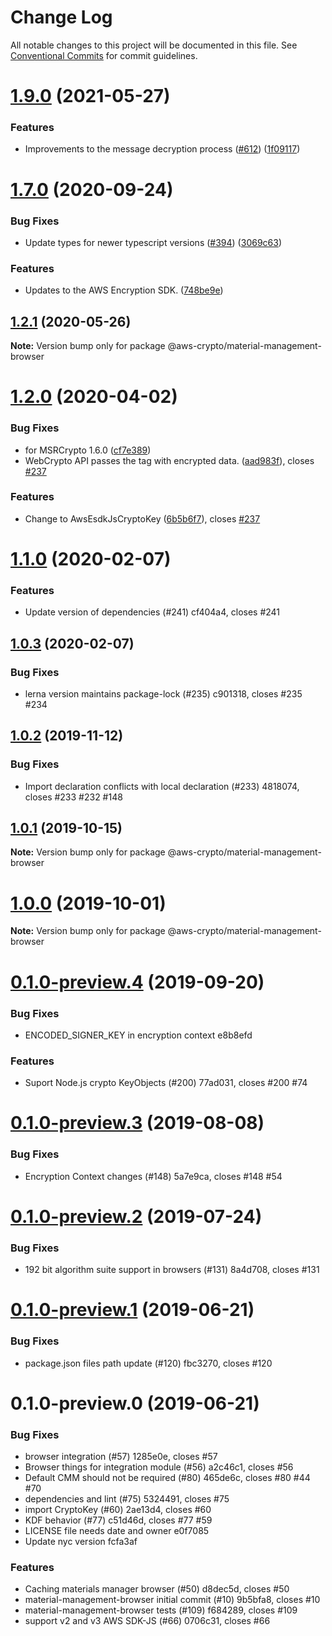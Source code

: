 # Change Log

All notable changes to this project will be documented in this file.
See [Conventional Commits](https://conventionalcommits.org) for commit guidelines.

# [1.9.0](https://github.com/aws/private-aws-encryption-sdk-javascript-staging/compare/@aws-crypto/material-management-browser@1.7.0...@aws-crypto/material-management-browser@1.9.0) (2021-05-27)


### Features

* Improvements to the message decryption process ([#612](https://github.com/aws/private-aws-encryption-sdk-javascript-staging/issues/612)) ([1f09117](https://github.com/aws/private-aws-encryption-sdk-javascript-staging/commit/1f09117a0c08bd42cd1260e1b010d313ee6f5371))





# [1.7.0](https://github.com/aws/private-aws-encryption-sdk-javascript-staging/compare/@aws-crypto/material-management-browser@1.2.1...@aws-crypto/material-management-browser@1.7.0) (2020-09-24)


### Bug Fixes

* Update types for newer typescript versions ([#394](https://github.com/aws/private-aws-encryption-sdk-javascript-staging/issues/394)) ([3069c63](https://github.com/aws/private-aws-encryption-sdk-javascript-staging/commit/3069c631e7b896e7b55b2b0aa1fa12a0a6413abf))


### Features

* Updates to the AWS Encryption SDK. ([748be9e](https://github.com/aws/private-aws-encryption-sdk-javascript-staging/commit/748be9e1799d999a350e9cafbf902d43aeab0aa5))





## [1.2.1](https://github.com/aws/aws-encryption-sdk-javascript/compare/@aws-crypto/material-management-browser@1.2.0...@aws-crypto/material-management-browser@1.2.1) (2020-05-26)

**Note:** Version bump only for package @aws-crypto/material-management-browser





# [1.2.0](https://github.com/aws/aws-encryption-sdk-javascript/compare/@aws-crypto/material-management-browser@1.1.0...@aws-crypto/material-management-browser@1.2.0) (2020-04-02)


### Bug Fixes

* for MSRCrypto 1.6.0 ([cf7e389](https://github.com/aws/aws-encryption-sdk-javascript/commit/cf7e3895aa57b78f89c1c7ec541724f7fe9e6616))
* WebCrypto API passes the tag with encrypted data. ([aad983f](https://github.com/aws/aws-encryption-sdk-javascript/commit/aad983f4bb7846d73f4b1276fd69f8b62090b6d7)), closes [#237](https://github.com/aws/aws-encryption-sdk-javascript/issues/237)


### Features

* Change to AwsEsdkJsCryptoKey ([6b5b6f7](https://github.com/aws/aws-encryption-sdk-javascript/commit/6b5b6f7db1792982a0e43cdec2699cba5ba581ef)), closes [#237](https://github.com/aws/aws-encryption-sdk-javascript/issues/237)





# [1.1.0](/compare/@aws-crypto/material-management-browser@1.0.3...@aws-crypto/material-management-browser@1.1.0) (2020-02-07)


### Features

* Update version of dependencies (#241) cf404a4, closes #241





## [1.0.3](/compare/@aws-crypto/material-management-browser@1.0.2...@aws-crypto/material-management-browser@1.0.3) (2020-02-07)


### Bug Fixes

* lerna version maintains package-lock (#235) c901318, closes #235 #234





## [1.0.2](/compare/@aws-crypto/material-management-browser@1.0.1...@aws-crypto/material-management-browser@1.0.2) (2019-11-12)


### Bug Fixes

* Import declaration conflicts with local declaration (#233) 4818074, closes #233 #232 #148





## [1.0.1](/compare/@aws-crypto/material-management-browser@1.0.0...@aws-crypto/material-management-browser@1.0.1) (2019-10-15)

**Note:** Version bump only for package @aws-crypto/material-management-browser





# [1.0.0](/compare/@aws-crypto/material-management-browser@0.1.0-preview.4...@aws-crypto/material-management-browser@1.0.0) (2019-10-01)

**Note:** Version bump only for package @aws-crypto/material-management-browser





# [0.1.0-preview.4](/compare/@aws-crypto/material-management-browser@0.1.0-preview.3...@aws-crypto/material-management-browser@0.1.0-preview.4) (2019-09-20)


### Bug Fixes

* ENCODED_SIGNER_KEY in encryption context e8b8efd


### Features

* Suport Node.js crypto KeyObjects (#200) 77ad031, closes #200 #74





# [0.1.0-preview.3](/compare/@aws-crypto/material-management-browser@0.1.0-preview.2...@aws-crypto/material-management-browser@0.1.0-preview.3) (2019-08-08)


### Bug Fixes

* Encryption Context changes (#148) 5a7e9ca, closes #148 #54





# [0.1.0-preview.2](/compare/@aws-crypto/material-management-browser@0.1.0-preview.1...@aws-crypto/material-management-browser@0.1.0-preview.2) (2019-07-24)


### Bug Fixes

* 192 bit algorithm suite support in browsers (#131) 8a4d708, closes #131





# [0.1.0-preview.1](/compare/@aws-crypto/material-management-browser@0.1.0-preview.0...@aws-crypto/material-management-browser@0.1.0-preview.1) (2019-06-21)


### Bug Fixes

* package.json files path update (#120) fbc3270, closes #120





# 0.1.0-preview.0 (2019-06-21)


### Bug Fixes

* browser integration (#57) 1285e0e, closes #57
* Browser things for integration module (#56) a2c46c1, closes #56
* Default CMM should not be required (#80) 465de6c, closes #80 #44 #70
* dependencies and lint (#75) 5324491, closes #75
* import CryptoKey (#60) 2ae13d4, closes #60
* KDF behavior (#77) c51d46d, closes #77 #59
* LICENSE file needs date and owner e0f7085
* Update nyc version fcfa3af


### Features

* Caching materials manager browser (#50) d8dec5d, closes #50
* material-management-browser initial commit (#10) 9b5bfa8, closes #10
* material-management-browser tests (#109) f684289, closes #109
* support v2 and v3 AWS SDK-JS (#66) 0706c31, closes #66
